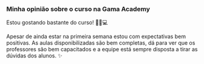 ### Minha opinião sobre o curso na Gama Academy



Estou gostando bastante do curso! 👩‍💻💻

Apesar de ainda estar na primeira semana estou com expectativas bem positivas. As aulas disponibilizadas são bem completas, dá para ver que os professores são bem capacitados e a equipe está sempre disposta a tirar as dúvidas dos alunos. ✨



